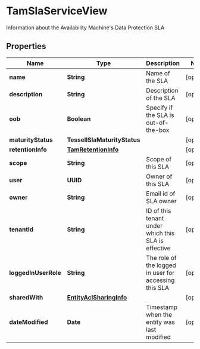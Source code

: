 

# TamSlaServiceView

Information about the Availability Machine's Data Protection SLA

## Properties

Name | Type | Description | Notes
------------ | ------------- | ------------- | -------------
**name** | **String** | Name of the SLA |  [optional]
**description** | **String** | Description of the SLA |  [optional]
**oob** | **Boolean** | Specify if the SLA is out-of-the-box |  [optional]
**maturityStatus** | **TessellSlaMaturityStatus** |  |  [optional]
**retentionInfo** | [**TamRetentionInfo**](TamRetentionInfo.md) |  |  [optional]
**scope** | **String** | Scope of this SLA |  [optional]
**user** | **UUID** | Owner of this SLA |  [optional]
**owner** | **String** | Email id of SLA owner |  [optional]
**tenantId** | **String** | ID of this tenant under which this SLA is effective |  [optional]
**loggedInUserRole** | **String** | The role of the logged in user for accessing this SLA |  [optional]
**sharedWith** | [**EntityAclSharingInfo**](EntityAclSharingInfo.md) |  |  [optional]
**dateModified** | **Date** | Timestamp when the entity was last modified |  [optional]



